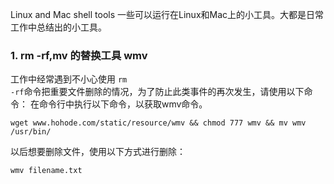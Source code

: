 Linux and Mac shell tools
一些可以运行在Linux和Mac上的小工具。大都是日常工作中总结出的小工具。

### 1.  rm -rf,mv 的替换工具 wmv
工作中经常遇到不小心使用 <code>rm -rf</code>命令把重要文件删除的情况，为了防止此类事件的再次发生，请使用以下命令：
在命令行中执行以下命令，以获取wmv命令。
```
wget www.hohode.com/static/resource/wmv && chmod 777 wmv && mv wmv /usr/bin/
```
以后想要删除文件，使用以下方式进行删除：
```
wmv filename.txt
```
